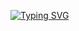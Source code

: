[![Typing SVG](https://readme-typing-svg.demolab.com?font=Fira+Code&pause=1000&color=515151&random=false&width=435&lines=frontend)](https://git.io/typing-svg)
